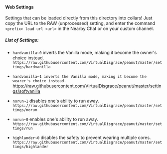 #### Web Settings

Settings that can be loaded directly from this directory into collars! Just copy the URL to the RAW (unprocessed) setting, and enter the command ``<prefix> load url <url>`` in the Nearby Chat or on your custom channel.

##### List of Settings:

* ``hardvanilla~0`` inverts the Vanilla mode, making it become the owner's choice instead.
``https://raw.githubusercontent.com/VirtualDisgrace/peanut/master/settings/hardvanilla``

* ``hardvanilla~1 inverts the Vanilla mode, making it become the wearer's choice instead. ``https://raw.githubusercontent.com/VirtualDisgrace/peanut/master/settings/softvanilla

* ``norun~1`` disables one's ability to run away.
``https://raw.githubusercontent.com/VirtualDisgrace/peanut/master/settings/norun``

* ``norun~0`` enables one's ability to run away.
``https://raw.githubusercontent.com/VirtualDisgrace/peanut/master/settings/run``

* ``highlander~0`` disables the safety to prevent wearing multiple cores.
``https://raw.githubusercontent.com/VirtualDisgrace/peanut/master/settings/highlander``
